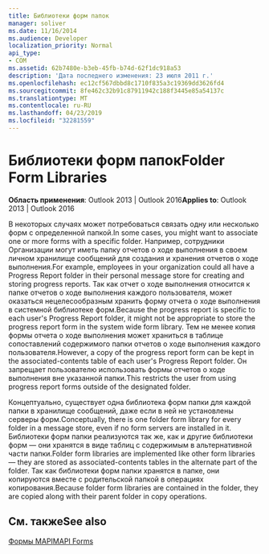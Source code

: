 ```yaml
---
title: Библиотеки форм папок
manager: soliver
ms.date: 11/16/2014
ms.audience: Developer
localization_priority: Normal
api_type:
- COM
ms.assetid: 62b7480e-b3eb-45fb-b74d-62f1dc918a53
description: 'Дата последнего изменения: 23 июля 2011 г.'
ms.openlocfilehash: ec12cf567dbbd8c1710f835a3c19369dd3626fd4
ms.sourcegitcommit: 8fe462c32b91c87911942c188f3445e85a54137c
ms.translationtype: MT
ms.contentlocale: ru-RU
ms.lasthandoff: 04/23/2019
ms.locfileid: "32281559"
---
```

# <a name="folder-form-libraries"></a><span data-ttu-id="c70f0-103">Библиотеки форм папок</span><span class="sxs-lookup"><span data-stu-id="c70f0-103">Folder Form Libraries</span></span>

  
  
<span data-ttu-id="c70f0-104">**Область применения**: Outlook 2013 | Outlook 2016</span><span class="sxs-lookup"><span data-stu-id="c70f0-104">**Applies to**: Outlook 2013 | Outlook 2016</span></span> 
  
<span data-ttu-id="c70f0-105">В некоторых случаях может потребоваться связать одну или несколько форм с определенной папкой.</span><span class="sxs-lookup"><span data-stu-id="c70f0-105">In some cases, you might want to associate one or more forms with a specific folder.</span></span> <span data-ttu-id="c70f0-106">Например, сотрудники Организации могут иметь папку отчетов о ходе выполнения в своем личном хранилище сообщений для создания и хранения отчетов о ходе выполнения.</span><span class="sxs-lookup"><span data-stu-id="c70f0-106">For example, employees in your organization could all have a Progress Report folder in their personal message store for creating and storing progress reports.</span></span> <span data-ttu-id="c70f0-107">Так как отчет о ходе выполнения относится к папке отчетов о ходе выполнения каждого пользователя, может оказаться нецелесообразным хранить форму отчета о ходе выполнения в системной библиотеке форм.</span><span class="sxs-lookup"><span data-stu-id="c70f0-107">Because the progress report is specific to each user's Progress Report folder, it might not be appropriate to store the progress report form in the system wide form library.</span></span> <span data-ttu-id="c70f0-108">Тем не менее копия формы отчета о ходе выполнения может храниться в таблице сопоставлений содержимого папки отчетов о ходе выполнения каждого пользователя.</span><span class="sxs-lookup"><span data-stu-id="c70f0-108">However, a copy of the progress report form can be kept in the associated-contents table of each user's Progress Report folder.</span></span> <span data-ttu-id="c70f0-109">Он запрещает пользователю использовать формы отчетов о ходе выполнения вне указанной папки.</span><span class="sxs-lookup"><span data-stu-id="c70f0-109">This restricts the user from using progress report forms outside of the designated folder.</span></span>
  
<span data-ttu-id="c70f0-110">Концептуально, существует одна библиотека форм папки для каждой папки в хранилище сообщений, даже если в ней не установлены серверы форм.</span><span class="sxs-lookup"><span data-stu-id="c70f0-110">Conceptually, there is one folder form library for every folder in a message store, even if no form servers are installed in it.</span></span> <span data-ttu-id="c70f0-111">Библиотеки форм папки реализуются так же, как и другие библиотеки форм — они хранятся в виде таблиц с содержимым в альтернативной части папки.</span><span class="sxs-lookup"><span data-stu-id="c70f0-111">Folder form libraries are implemented like other form libraries — they are stored as associated-contents tables in the alternate part of the folder.</span></span> <span data-ttu-id="c70f0-112">Так как библиотеки форм папки хранятся в папке, они копируются вместе с родительской папкой в операциях копирования.</span><span class="sxs-lookup"><span data-stu-id="c70f0-112">Because folder form libraries are contained in the folder, they are copied along with their parent folder in copy operations.</span></span>
  
## <a name="see-also"></a><span data-ttu-id="c70f0-113">См. также</span><span class="sxs-lookup"><span data-stu-id="c70f0-113">See also</span></span>



[<span data-ttu-id="c70f0-114">Формы MAPI</span><span class="sxs-lookup"><span data-stu-id="c70f0-114">MAPI Forms</span></span>](mapi-forms.md)


